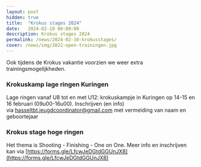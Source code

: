 ```yaml
---
layout: post
hidden: true
title:  "Krokus stages 2024"
date:   2024-02-10 00:00:00
description: Krokus stages 2024
permalink: /news/2024-02-10-krokusstages/
cover: /news/img/2022-open-trainingen.jpg
---
```


Ook tijdens de Krokus vakantie voorzien we weer extra trainingsmogelijkheden.

### Krokuskamp lage ringen Kuringen

Lage ringen vanaf U8 tot en met U12: krokuskampje in Kuringen op 14-15 en 16 februari (09u00-16u00). Inschrijven (en info) via [hasseltbt.jeugdcoordinator@gmail.com](mailto:hasseltbt.jeugdcoordinator@gmail.com)
met vermelding van naam en geboortejaar

### Krokus stage hoge ringen

Het thema is Shooting - Finishing - One on One. Meer info en inschrijven kan via [https://forms.gle/LfcwJeDGtdGGUnJX8](https://forms.gle/LfcwJeDGtdGGUnJX8)